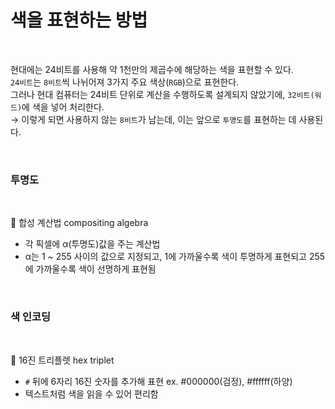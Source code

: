 # 색을 표현하는 방법

<br/>

현대에는 24비트를 사용해 약 1천만의 제곱수에 해당하는 색을 표현할 수 있다.   
`24비트`는 `8비트`씩 나뉘어져 3가지 주요 색상(`RGB`)으로 표현한다.   
그러나 현대 컴퓨터는 24비트 단위로 계산을 수행하도록 설계되지 않았기에, `32비트(워드)`에 색을 넣어 처리한다.   
→ 이렇게 되면 사용하지 않는 `8비트`가 남는데, 이는 앞으로 `투명도`를 표현하는 데 사용된다.

<br/>

### 투명도

<br/>

📍 합성 계산법 compositing algebra

- 각 픽셀에 α(투명도)값을 주는 계산법
- α는 1 ~ 255 사이의 값으로 지정되고,
  1에 가까울수록 색이 투명하게 표현되고 
  255에 가까울수록 색이 선명하게 표현됨
  
<br/>

### 색 인코딩

<br/>

📍 16진 트리플렛 hex triplet

- `#` 뒤에 6자리 16진 숫자를 추가해 표현 ex. #000000(검정), #ffffff(하양)
- 텍스트처럼 색을 읽을 수 있어 편리함
